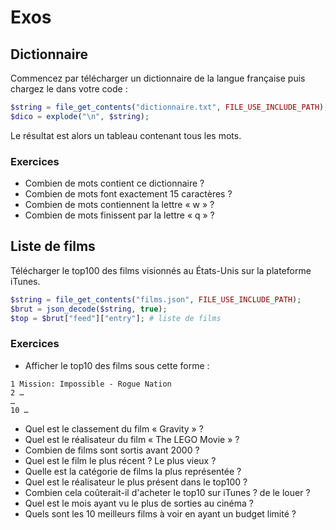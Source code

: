 # Exos

## Dictionnaire

Commencez par télécharger un dictionnaire de la langue française puis chargez le dans votre code :

```php
$string = file_get_contents("dictionnaire.txt", FILE_USE_INCLUDE_PATH);
$dico = explode("\n", $string);
```

Le résultat est alors un tableau contenant tous les mots.

### Exercices

* Combien de mots contient ce dictionnaire ?
* Combien de mots font exactement 15 caractères ?
* Combien de mots contiennent la lettre « w » ?
* Combien de mots finissent par la lettre « q » ?


## Liste de films

Télécharger le top100 des films visionnés au États-Unis sur la plateforme iTunes.

```php
$string = file_get_contents("films.json", FILE_USE_INCLUDE_PATH);
$brut = json_decode($string, true);
$top = $brut["feed"]["entry"]; # liste de films
```

### Exercices

* Afficher le top10 des films sous cette forme :

```
1 Mission: Impossible - Rogue Nation
2 …
…
10 …
```

* Quel est le classement du film « Gravity » ?
* Quel est le réalisateur du film « The LEGO Movie » ?
* Combien de films sont sortis avant 2000 ?
* Quel est le film le plus récent ? Le plus vieux ?
* Quelle est la catégorie de films la plus représentée ?
* Quel est le réalisateur le plus présent dans le top100 ?
* Combien cela coûterait-il d'acheter le top10 sur iTunes ? de le louer ?
* Quel est le mois ayant vu le plus de sorties au cinéma ?
* Quels sont les 10 meilleurs films à voir en ayant un budget limité ?
